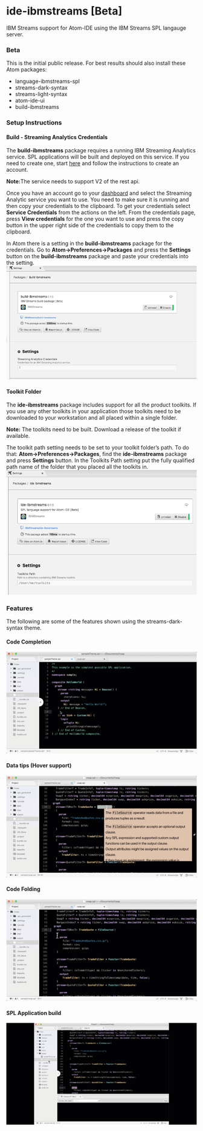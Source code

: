 # ide-ibmstreams [Beta]
IBM Streams support for Atom-IDE using the IBM Streams SPL langauge server.

### Beta
This is the initial public release.  For best results should also install these Atom packages:
* language-ibmstreams-spl
* streams-dark-syntax
* streams-light-syntax
* atom-ide-ui
* build-ibmstreams

### Setup Instructions
#### Build - Streaming Analytics Credentials
The <b>build-ibmstreams</b> package requires a running IBM Streaming Analytics service. SPL applications will be built and deployed on this service. If you need to create one, start <a href="https://console.bluemix.net/catalog/services/streaming-analytics" rel="noopener" target="_blank">here</a> and follow the instructions to create an account.

<b>Note:</b>The service needs to support V2 of the rest api.

Once you have an account go to your <a href="https://console.bluemix.net/dashboard/apps" rel="noopener" target="_blank">dashboard</a> and select the Streaming Analytic service you want to use. You need to make sure it is running and then copy your credentials to the clipboard. To get your credentials select <b>Service Credentials</b> from the actions on the left. From the credentials page, press <b>View credentials</b> for the one you want to use and press the copy button in the upper right side of the credentials to copy them to the clipboard.

In Atom there is a setting in the <b>build-ibmstreams</b> package for the credentials. Go to <b>Atom->Preferences->Packages</b> and press the <b>Settings</b> button on the <b>build-ibmstreams</b> package and paste your credentials into the setting.
![](./images/atomcredssetting.png)

#### Toolkit Folder
The <b>ide-ibmstreams</b> package includes support for all the product toolkits. If you use any other toolkits in your application those toolkits need to be downloaded to your workstation and all placed within a single folder.

<b>Note:</b> The toolkits need to be built.  Download a release of the toolkit if available.

The toolkit path setting needs to be set to your toolkit folder’s path. To do that:
<b>Atom->Preferences->Packages</b>, find the <b>ide-ibmstreams</b> package and press <b>Settings</b> button. In the Toolkits Path setting put the fully qualified path name of the folder that you placed all the toolkits in.
![](./images/atomtoolkitssetting.png)
### Features
The following are some of the features shown using the streams-dark-syntax theme.
#### Code Completion
![](./images/operatorCompletions.gif)
#### Data tips (Hover support)
![](./images/hovers.gif)
#### Code Folding
![](./images/folding.gif)
#### SPL Application build
![](./images/build.gif)
